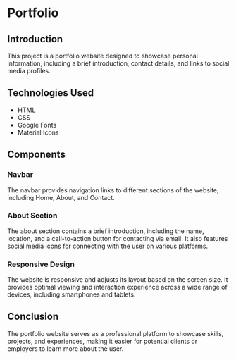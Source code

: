 # Portfolio

## Introduction
This project is a portfolio website designed to showcase personal information, including a brief introduction, contact details, and links to social media profiles.

## Technologies Used
- HTML
- CSS
- Google Fonts
- Material Icons

## Components
### Navbar
The navbar provides navigation links to different sections of the website, including Home, About, and Contact.

### About Section
The about section contains a brief introduction, including the name, location, and a call-to-action button for contacting via email. It also features social media icons for connecting with the user on various platforms.

### Responsive Design
The website is responsive and adjusts its layout based on the screen size. It provides optimal viewing and interaction experience across a wide range of devices, including smartphones and tablets.

## Conclusion
The portfolio website serves as a professional platform to showcase skills, projects, and experiences, making it easier for potential clients or employers to learn more about the user.
